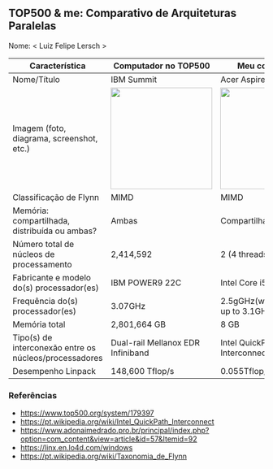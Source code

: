 TOP500 & me: Comparativo de Arquiteturas Paralelas
--------------------------------------------------

Nome: < Luiz Felipe Lersch >

| Característica                                            | Computador no TOP500  | Meu computador  |
| --------------------------------------------------------- | --------------------- | --------------- |
| Nome/Título                                               |      IBM Summit       |  Acer Aspire 5  |
| Imagem (foto, diagrama, screenshot, etc.)                 |<img src="https://tecnogamesbrasil.com.br/wp-content/uploads/2018/06/Summit-Supercomputador-mais-poderoso-do-mundo-j%C3%A1-est%C3%A1-em-opera%C3%A7%C3%A3o.jpg" width="200"> |<img src="https://www.saldaodainformatica.com.br/3386-thickbox_default/notebook-acer-a515-51g-58vh-intel-core-i5-7200u-h22-8gb-nvidia-2gb-1tb-tela-156-windows-10.jpg" width="200">|
| Classificação de Flynn                                    |        MIMD           |      MIMD       |
| Memória: compartilhada, distribuída ou ambas?             |       Ambas           |  Compartilhada  |
| Número total de núcleos de processamento                  |      2,414,592        |  2 (4 threads)  |
| Fabricante e modelo do(s) processador(es)                 |    IBM POWER9 22C     |Intel Core i5-7200U|
| Frequência do(s) processador(es)                          |       3.07GHz         |2.5gGHz(with turbo boost up to 3.1GHz)|
| Memória total                                             |      2,801,664 GB                 |      8 GB           |
| Tipo(s) de interconexão entre os núcleos/processadores    |Dual-rail Mellanox EDR Infiniband|Intel QuickPath Interconnect |
| Desempenho Linpack                                        |         148,600 Tflop/s                |     0.055Tflop/s            |

### Referências
- https://www.top500.org/system/179397
- https://pt.wikipedia.org/wiki/Intel_QuickPath_Interconnect
- https://www.adonaimedrado.pro.br/principal/index.php?option=com_content&view=article&id=57&Itemid=92
- https://linx.en.lo4d.com/windows
- https://pt.wikipedia.org/wiki/Taxonomia_de_Flynn
